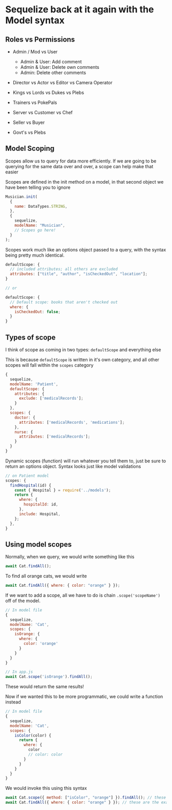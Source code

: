 # Sequelize back at it again with the Model syntax

## Roles vs Permissions

- Admin / Mod vs User

  - Admin & User: Add comment
  - Admin & User: Delete own comments
  - Admin: Delete other comments

- Director vs Actor vs Editor vs Camera Operator
- Kings vs Lords vs Dukes vs Plebs
- Trainers vs PokePals
- Server vs Customer vs Chef
- Seller vs Buyer
- Govt's vs Plebs

## Model Scoping

Scopes allow us to query for data more efficiently. If we are going to be querying for the same data over and over, a scope can help make that easier

Scopes are defined in the init method on a model, in that second object we have been telling you to ignore

```js
Musician.init(
  {
    name: DataTypes.STRING,
  },
  {
    sequelize,
    modelName: "Musician",
    // Scopes go here!
  }
);
```

Scopes work much like an options object passed to a query, with the syntax being pretty much identical.

```js
defaultScope: {
  // included attributes; all others are excluded
  attributes: ["title", "author", "isCheckedOut", "location"];
}

// or

defaultScope: {
  // Default scope: books that aren't checked out
  where: {
    isCheckedOut: false;
  }
}
```

## Types of scope

I think of scope as coming in two types: `defaultScope` and everything else

This is because `defaultScope` is written in it's own category, and all other scopes will fall within the `scopes` category

```js
{
  sequelize,
  modelName: 'Patient',
  defaultScope: {
    attributes: {
      exclude: ['medicalRecords'];
    }
  },
  scopes: {
    doctor: {
      attributes: ['medicalRecords', 'medications'];
    },
    nurse: {
      attributes: ['medicalRecords'];
    }
  }
}
```

Dynamic scopes (function) will run whatever you tell them to, just be sure to return an options object. Syntax looks just like model validations

```js
// on Patient model
scopes: {
  findHospital(id) {
    const { Hospital } = require('../models');
    return {
      where: {
        hospitalId: id,
      },
      include: Hospital,
    };
  },
}
```

## Using model scopes

Normally, when we query, we would write something like this

```js
await Cat.findAll();
```

To find all orange cats, we would write

```js
await Cat.findAll({ where: { color: "orange" } });
```

If we want to add a scope, all we have to do is chain `.scope('scopeName')` off of the model.

```js
// In model file
{
  sequelize,
  modelName: 'Cat',
  scopes: {
    isOrange: {
      where: {
        color: 'orange'
      }
    }
  }
}

// In app.js
await Cat.scope('isOrange').findAll();
```

These would return the same results!

Now if we wanted this to be more programmatic, we could write a function instead

```js
// In model file
{
  sequelize,
  modelName: 'Cat',
  scopes: {
    isColor(color) {
      return {
        where: {
          color
          // color: color
        }
      }
    }
  }
}
```

We would invoke this using this syntax

```js
await Cat.scope({ method: ["isColor", "orange"] }).findAll(); // these are the exact same query
await Cat.findAll({ where: { color: "orange" } }); // these are the exact same query
```
